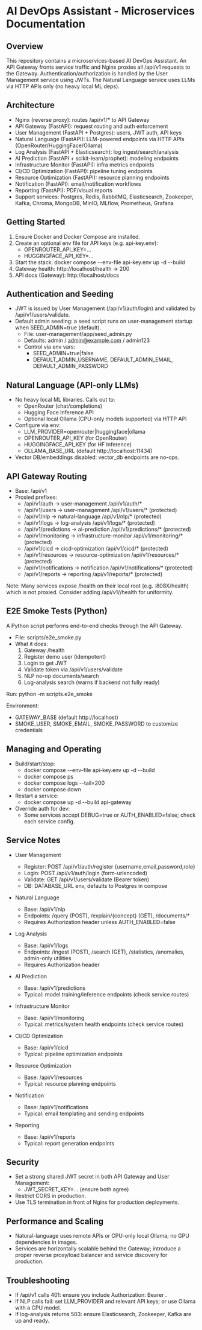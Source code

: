 # AI DevOps Assistant - Microservices Documentation

## Overview
This repository contains a microservices-based AI DevOps Assistant. An API Gateway fronts service traffic and Nginx proxies all /api/v1 requests to the Gateway. Authentication/authorization is handled by the User Management service using JWTs. The Natural Language service uses LLMs via HTTP APIs only (no heavy local ML deps).

## Architecture
- Nginx (reverse proxy): routes /api/v1/* to API Gateway
- API Gateway (FastAPI): request routing and auth enforcement
- User Management (FastAPI + Postgres): users, JWT auth, API keys
- Natural Language (FastAPI): LLM-powered endpoints via HTTP APIs (OpenRouter/HuggingFace/Ollama)
- Log Analysis (FastAPI + Elasticsearch): log ingest/search/analysis
- AI Prediction (FastAPI + scikit-learn/prophet): modeling endpoints
- Infrastructure Monitor (FastAPI): infra metrics endpoints
- CI/CD Optimization (FastAPI): pipeline tuning endpoints
- Resource Optimization (FastAPI): resource planning endpoints
- Notification (FastAPI): email/notification workflows
- Reporting (FastAPI): PDF/visual reports
- Support services: Postgres, Redis, RabbitMQ, Elasticsearch, Zookeeper, Kafka, Chroma, MongoDB, MinIO, MLflow, Prometheus, Grafana

## Getting Started
1) Ensure Docker and Docker Compose are installed.
2) Create an optional env file for API keys (e.g. api-key.env):
   - OPENROUTER_API_KEY=...
   - HUGGINGFACE_API_KEY=...
3) Start the stack:
   docker compose --env-file api-key.env up -d --build
4) Gateway health:
   http://localhost/health → 200
5) API docs (Gateway):
   http://localhost/docs

## Authentication and Seeding
- JWT is issued by User Management (/api/v1/auth/login) and validated by /api/v1/users/validate.
- Default admin seeding: a seed script runs on user-management startup when SEED_ADMIN=true (default).
  - File: user-management/app/seed_admin.py
  - Defaults: admin / admin@example.com / admin123
  - Control via env vars:
    - SEED_ADMIN=true|false
    - DEFAULT_ADMIN_USERNAME, DEFAULT_ADMIN_EMAIL, DEFAULT_ADMIN_PASSWORD

## Natural Language (API-only LLMs)
- No heavy local ML libraries. Calls out to:
  - OpenRouter (chat/completions)
  - Hugging Face Inference API
  - Optional local Ollama (CPU-only models supported) via HTTP API
- Configure via env:
  - LLM_PROVIDER=openrouter|huggingface|ollama
  - OPENROUTER_API_KEY (for OpenRouter)
  - HUGGINGFACE_API_KEY (for HF Inference)
  - OLLAMA_BASE_URL (default http://localhost:11434)
- Vector DB/embeddings disabled: vector_db endpoints are no-ops.

## API Gateway Routing
- Base: /api/v1
- Proxied prefixes:
  - /api/v1/auth → user-management /api/v1/auth/*
  - /api/v1/users → user-management /api/v1/users/* (protected)
  - /api/v1/nlp → natural-language /api/v1/nlp/* (protected)
  - /api/v1/logs → log-analysis /api/v1/logs/* (protected)
  - /api/v1/predictions → ai-prediction /api/v1/predictions/* (protected)
  - /api/v1/monitoring → infrastructure-monitor /api/v1/monitoring/* (protected)
  - /api/v1/cicd → cicd-optimization /api/v1/cicd/* (protected)
  - /api/v1/resources → resource-optimization /api/v1/resources/* (protected)
  - /api/v1/notifications → notification /api/v1/notifications/* (protected)
  - /api/v1/reports → reporting /api/v1/reports/* (protected)

Note: Many services expose /health on their local root (e.g. :808X/health) which is not proxied. Consider adding /api/v1/<service>/health for uniformity.

## E2E Smoke Tests (Python)
A Python script performs end-to-end checks through the API Gateway.
- File: scripts/e2e_smoke.py
- What it does:
  1) Gateway /health
  2) Register demo user (idempotent)
  3) Login to get JWT
  4) Validate token via /api/v1/users/validate
  5) NLP no-op documents/search
  6) Log-analysis search (warns if backend not fully ready)

Run:
  python -m scripts.e2e_smoke

Environment:
- GATEWAY_BASE (default http://localhost)
- SMOKE_USER, SMOKE_EMAIL, SMOKE_PASSWORD to customize credentials

## Managing and Operating
- Build/start/stop:
  - docker compose --env-file api-key.env up -d --build
  - docker compose ps
  - docker compose logs --tail=200 <service>
  - docker compose down
- Restart a service:
  - docker compose up -d --build api-gateway
- Override auth for dev:
  - Some services accept DEBUG=true or AUTH_ENABLED=false; check each service config.

## Service Notes
- User Management
  - Register: POST /api/v1/auth/register {username,email,password,role}
  - Login: POST /api/v1/auth/login (form-urlencoded)
  - Validate: GET /api/v1/users/validate (Bearer token)
  - DB: DATABASE_URL env, defaults to Postgres in compose

- Natural Language
  - Base: /api/v1/nlp
  - Endpoints: /query (POST), /explain/{concept} (GET), /documents/*
  - Requires Authorization header unless AUTH_ENABLED=false

- Log Analysis
  - Base: /api/v1/logs
  - Endpoints: /ingest (POST), /search (GET), /statistics, /anomalies, admin-only utilities
  - Requires Authorization header

- AI Prediction
  - Base: /api/v1/predictions
  - Typical: model training/inference endpoints (check service routes)

- Infrastructure Monitor
  - Base: /api/v1/monitoring
  - Typical: metrics/system health endpoints (check service routes)

- CI/CD Optimization
  - Base: /api/v1/cicd
  - Typical: pipeline optimization endpoints

- Resource Optimization
  - Base: /api/v1/resources
  - Typical: resource planning endpoints

- Notification
  - Base: /api/v1/notifications
  - Typical: email templating and sending endpoints

- Reporting
  - Base: /api/v1/reports
  - Typical: report generation endpoints

## Security
- Set a strong shared JWT secret in both API Gateway and User Management:
  - JWT_SECRET_KEY=... (ensure both agree)
- Restrict CORS in production.
- Use TLS termination in front of Nginx for production deployments.

## Performance and Scaling
- Natural-language uses remote APIs or CPU-only local Ollama; no GPU dependencies in images.
- Services are horizontally scalable behind the Gateway; introduce a proper reverse proxy/load balancer and service discovery for production.

## Troubleshooting
- If /api/v1 calls 401: ensure you include Authorization: Bearer <token>.
- If NLP calls fail: set LLM_PROVIDER and relevant API keys; or use Ollama with a CPU model.
- If log-analysis returns 503: ensure Elasticsearch, Zookeeper, Kafka are up and ready.

